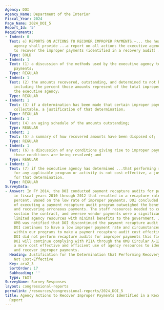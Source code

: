 ```yaml
---
Agency: DOI
Agency_Name: Department of the Interior
Fiscal_Year: 2024
Page_Name: 2024_DOI_5
Report_Id: '5'
Requirements:
- Indent: 0
  Text: e) REPORTS ON ACTIONS TO RECOVER IMPROPER PAYMENTS.—... the head of the executive
    agency shall provide ...a report on all actions the executive agency is taking
    to recover the improper payments (identified in a recovery audit) ..including—
  Type: BOLD
- Indent: 1
  Text: (1) a discussion of the methods used by the executive agency to recover improper
    payments;
  Type: REGULAR
- Indent: 1
  Text: (2) the amounts recovered, outstanding, and determined to not be collectable,
    including the percent those amounts represent of the total improper payments of
    the executive agency;
  Type: REGULAR
- Indent: 1
  Text: (3) if a determination has been made that certain improper payments are not
    collectable, a justification of that determination;
  Type: REGULAR
- Indent: 1
  Text: (4) an aging schedule of the amounts outstanding;
  Type: REGULAR
- Indent: 1
  Text: (5) a summary of how recovered amounts have been disposed of;
  Type: REGULAR
- Indent: 1
  Text: (6) a discussion of any conditions giving rise to improper payments and how
    those conditions are being resolved; and
  Type: REGULAR
- Indent: 1
  Text: (7) if the executive agency has determined ...that performing recovery audits
    for any applicable program or activity is not cost-effective, a justification
    for that determination.
  Type: REGULAR
SurveyData:
- Answer: In FY 2014, the DOI conducted payment recapture audits for payments made
    in fiscal years 2010 through 2012 that resulted in a recapture rate of 0.0004
    percent. Based on the low rate of improper payments, DOI concluded that the cost
    of executing a payment recapture audit program outweighed the benefits of finding
    and recovering erroneous payments. The staff resources needed to conduct the program,
    sustain the contract, and oversee vendor payments were a significant drain on
    limited agency resources with minimal benefits to the government. In April 2014,
    OMB was notified that DOI discontinued the payment recapture audit program. The
    DOI continues to have a low improper payment rate and circumstances have not changed
    within our programs to make a payment recapture audit cost effective. As such,
    DOI did not perform recapture audits for improper payments this fiscal year. The
    DOI will continue complying with PIIA through the OMB Circular A-123 process as
    a more cost effective and efficient use of agency resources to identify, reduce,
    and recover improper payments.
  Heading: Justification for the Determination that Performing Recovery Audits are
    Not Cost-Effective
  Key: ara2_3
  SortOrder: 17
  Subheading: ''
  Type: TEXT
SurveyName: Survey Responses
layout: congressional-reports
permalink: /resources/congressional-reports/2024_DOI_5
title: Agency Actions to Recover Improper Payments Identified in a Recovery Audit
  Report
---
```

